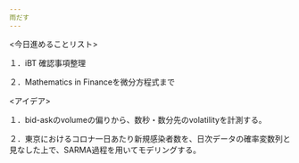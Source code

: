 ```yaml
---
雨だす
---
```


<今日進めることリスト>

１．iBT 確認事項整理

２．Mathematics in Financeを微分方程式まで

<アイデア>

１．bid-askのvolumeの偏りから、数秒・数分先のvolatilityを計測する。

２．東京におけるコロナ一日あたり新規感染者数を、日次データの確率変数列と見なした上で、SARMA過程を用いてモデリングする。
